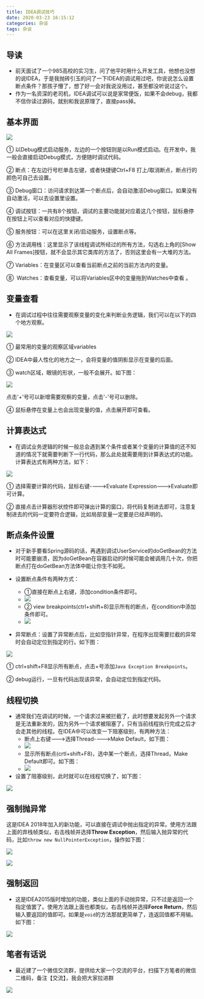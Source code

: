 ```yaml
---
title: IDEA调试技巧
date: 2020-03-23 16:15:12
categories: 杂谈
tags: 杂谈
---
```



## 导读

- 前天面试了一个985高校的实习生，问了他平时用什么开发工具，他想也没想的说IDEA，于是我抛砖引玉的问了一下IDEA的调试用过吧，你说说怎么设置断点条件？那孩子懵了，想了好一会对我说没用过，甚至都没听说过这个。
- 作为一名资深的老司机，IDEA调试可以说是家常便饭，如果不会debug，我都不信你读过源码，就别和我说原理了，直接pass掉。



## 基本界面

![](https://imgconvert.csdnimg.cn/aHR0cHM6Ly9pbWFnZXMyMDE3LmNuYmxvZ3MuY29tL2Jsb2cvODU2MTU0LzIwMTcwOS84NTYxNTQtMjAxNzA5MDUyMjE0MTgxNDctMTIwNTA0MzAyMC5wbmc)



① 以Debug模式启动服务，左边的一个按钮则是以Run模式启动。在开发中，我一般会直接启动Debug模式，方便随时调试代码。 

② 断点：在左边行号栏单击左键，或者快捷键Ctrl+F8 打上/取消断点，断点行的颜色可自己去设置。 

③ Debug窗口：访问请求到达第一个断点后，会自动激活Debug窗口。如果没有自动激活，可以去设置里设置。

④ 调试按钮：一共有8个按钮，调试的主要功能就对应着这几个按钮，鼠标悬停在按钮上可以查看对应的快捷键。

⑤ 服务按钮：可以在这里关闭/启动服务，设置断点等。 

⑥ 方法调用栈：这里显示了该线程调试所经过的所有方法，勾选右上角的[Show All Frames]按钮，就不会显示其它类库的方法了，否则这里会有一大堆的方法。 

⑦ Variables：在变量区可以查看当前断点之前的当前方法内的变量。 

⑧  Watches：查看变量，可以将Variables区中的变量拖到Watches中查看 。



## 变量查看

- 在调试过程中往往需要观察变量的变化来判断业务逻辑，我们可以在以下的四个地方观察。

![](https://gitee.com/chenjiabing666/Blog-file/raw/master/IDEA/032301.png)

① 最常用的变量的观察区域variables

② IDEA中最人性化的地方之一，会将变量的值阴影显示在变量的后面。

③ watch区域，眼镜的形状，一般不会展开。如下图：

![](https://gitee.com/chenjiabing666/Blog-file/raw/master/IDEA/032302.png)

点击'+'号可以新增需要观察的变量，点击'-'号可以删除。

④ 鼠标悬停在变量上也会出现变量的值，点击展开即可查看。



## 计算表达式

- 在调试业务逻辑的时候一般总会遇到某个条件或者某个变量的计算值的还不知道的情况下就需要判断下一行代码，那么此处就需要用到计算表达式的功能。计算表达式有两种方法，如下：

![](https://gitee.com/chenjiabing666/Blog-file/raw/master/IDEA/032303.png)

① 选择需要计算的代码，鼠标右键---->Evaluate Expression--->Evaluate即可计算。

② 直接点击计算器形状控件即可弹出计算的窗口，将代码复制进去即可，注意复制进去的代码一定要符合逻辑，比如局部变量一定要是已经声明的。





## 断点条件设置

- 对于新手要看Spring源码的话，再遇到调试UserService的doGetBean的方法时可能要崩溃，因为doGetBean在容器启动的时候可能会被调用几十次，你把断点打在doGetBean方法体中能让你生不如死。
- 设置断点条件有两种方式：
  - ①直接在断点上右键，添加condition条件即可。
  - ![](https://gitee.com/chenjiabing666/Blog-file/raw/master/IDEA/032304.png)
  - ② view breakpoints(ctrl+shift+8)显示所有的断点，在condition中添加条件即可。
  - ![](https://gitee.com/chenjiabing666/Blog-file/raw/master/IDEA/032305.png)



- 异常断点：设置了异常断点后，比如空指针异常，在程序出现需要拦截的异常时会自动定位到指定的行。如下图：

![](https://gitee.com/chenjiabing666/Blog-file/raw/master/IDEA/032306.png)

① ctrl+shift+F8显示所有断点，点击+号添加`Java Exception Breakpoints`。

② debug运行，一旦有代码出现该异常，会自动定位到指定代码。



## 线程切换

- 通常我们在调试的时候，一个请求过来被拦截了，此时想要发起另外一个请求是无法重新发的，因为另外一个请求被阻塞了，只有当前线程执行完成之后才会走其他的线程。在IDEA中可以改变一下阻塞级别，有两种方法：
  - 断点上右键--->选择Thread---->Make Default，如下图：
  - ![](https://gitee.com/chenjiabing666/Blog-file/raw/master/IDEA/032307.png)
  - 显示所有断点(crtl+shift+F8)，选中某一个断点，选择Thread，Make Default即可。如下图：
  - ![](https://gitee.com/chenjiabing666/Blog-file/raw/master/IDEA/032308.png)
- 设置了阻塞级别，此时就可以在线程切换了，如下图：

![](https://gitee.com/chenjiabing666/Blog-file/raw/master/IDEA/032309.png)



## 强制抛异常

这是IDEA 2018年加入的新功能，可以直接在调试中抛出指定的异常。使用方法跟上面的弃栈帧类似，右击栈帧并选择**Throw Exception**，然后输入抛异常的代码，比如`throw new NullPointerException`，操作如下图：

![](https://gitee.com/chenjiabing666/Blog-file/raw/master/IDEA/032310.png)

![](https://gitee.com/chenjiabing666/Blog-file/raw/master/IDEA/032311.png)



## 强制返回
- 这是IDEA2015版时增加的功能，类似上面的手动抛异常，只不过是返回一个指定值罢了。使用方法跟上面也都类似，右击栈帧并选择**Force Return**，然后输入要返回的值即可。如果是`void`的方法那就更简单了，连返回值都不用输。如下图：

![](https://gitee.com/chenjiabing666/Blog-file/raw/master/IDEA/032312.png)


## 笔者有话说

- 最近建了一个微信交流群，提供给大家一个交流的平台，扫描下方笔者的微信二维码，备注【交流】，我会把大家拉进群

![](https://gitee.com/chenjiabing666/Blog-file/raw/master/%E5%BE%AE%E4%BF%A1%E5%9B%BE%E7%89%87_20200310211704.jpg)





